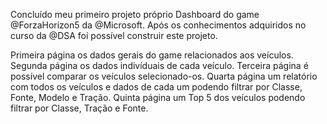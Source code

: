 Concluído meu primeiro projeto próprio Dashboard do game @ForzaHorizon5 da @Microsoft.
Após os conhecimentos adquiridos no curso da @DSA foi possível construir este projeto.

Primeira página os dados gerais do game relacionados aos veículos.
Segunda página os dados indivíduais de cada veículo.
Terceira página é possível comparar os veículos selecionado-os.
Quarta página um relatório com todos os veículos e dados de cada um podendo filtrar por Classe, Fonte, Modelo e Tração.
Quinta página um Top 5 dos veículos podendo filtrar por Classe, Tração e Fonte.
